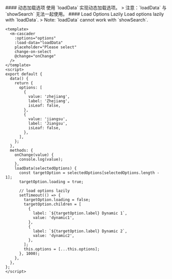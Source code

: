 <cn>
#### 动态加载选项
使用 `loadData` 实现动态加载选项。
> 注意：`loadData` 与 `showSearch` 无法一起使用。
</cn>

<us>
#### Load Options Lazily
Load options lazily with `loadData`.
> Note: `loadData` cannot work with `showSearch`.
</us>

```vue
<template>
  <m-cascader
    :options="options"
    :load-data="loadData"
    placeholder="Please select"
    change-on-select
    @change="onChange"
  />
</template>
<script>
export default {
  data() {
    return {
      options: [
        {
          value: 'zhejiang',
          label: 'Zhejiang',
          isLeaf: false,
        },
        {
          value: 'jiangsu',
          label: 'Jiangsu',
          isLeaf: false,
        },
      ],
    };
  },
  methods: {
    onChange(value) {
      console.log(value);
    },
    loadData(selectedOptions) {
      const targetOption = selectedOptions[selectedOptions.length - 1];
      targetOption.loading = true;

      // load options lazily
      setTimeout(() => {
        targetOption.loading = false;
        targetOption.children = [
          {
            label: `${targetOption.label} Dynamic 1`,
            value: 'dynamic1',
          },
          {
            label: `${targetOption.label} Dynamic 2`,
            value: 'dynamic2',
          },
        ];
        this.options = [...this.options];
      }, 1000);
    },
  },
};
</script>
```
